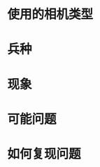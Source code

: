 # 使用的相机类型
<!--这里是注释。如大华相机、大恒相机、虚拟相机-->

# 兵种
<!--哨兵、步兵、英雄、无人机-->

# 现象
<!--详细描述遇到的问题-->

# 可能问题
<!--详细说明你认为可能的bug-->

# 如何复现问题